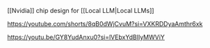 
[[Nvidia]]  chip design for [[Local LLM|Local LLMs]]

https://youtube.com/shorts/8qB0dWjCvuM?si=VXKRDDyaAmthr6xk

https://youtu.be/GY8YudAnxu0?si=lVEbxYdBIlyMWViY